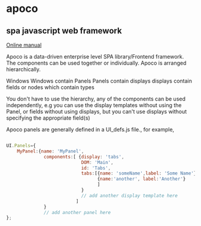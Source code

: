 # apoco
## spa javascript web framework


[Online manual](https://snorkelferret.github.io)

Apoco is a data-driven enterprise level SPA library/Frontend framework. The components can be used together or individually. Apoco is arranged hierarchically.

Windows
    Windows contain
Panels
    Panels contain
displays
    displays contain
fields or nodes
    which contain
types

You don't have to use the hierarchy, any of the components can be used independently, e.g you can use the display templates without using the Panel, or fields without using displays, but you can't use displays without specifying the appropriate field(s) 

Apoco panels are generally defined in a UI_defs.js file.,
for example,

```javascript

UI.Panels={
    MyPanel:{name: 'MyPanel',
              components:[ {display: 'tabs',
                            DOM: 'Main',
                            id: 'Tabs',
                            tabs:[{name: 'someName',label: 'Some Name'},
                                  {name:'another', label:'Another'}
                                  ]
                            }
                            // add another display template here
                          ]
              }
              // add another panel here
};

```
